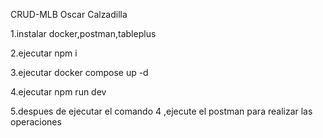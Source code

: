 CRUD-MLB Oscar Calzadilla

1.instalar docker,postman,tableplus

2.ejecutar npm i

3.ejecutar docker compose up -d

4.ejecutar npm run dev

5.despues de ejecutar el comando 4 ,ejecute el postman para realizar las operaciones
